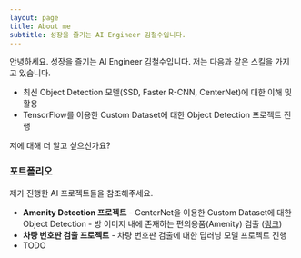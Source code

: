 ```yaml
---
layout: page
title: About me
subtitle: 성장을 즐기는 AI Engineer 김철수입니다.
---
```


안녕하세요. 성장을 즐기는 AI Engineer 김철수입니다. 저는 다음과 같은 스킬을 가지고 있습니다.

- 최신 Object Detection 모델(SSD, Faster R-CNN, CenterNet)에 대한 이해 및 활용
- TensorFlow를 이용한 Custom Dataset에 대한 Object Detection 프로젝트 진행

저에 대해 더 알고 싶으신가요?

### 포트폴리오

제가 진행한 AI 프로젝트들을 참조해주세요.
- **Amenity Detection 프로젝트** - CenterNet을 이용한 Custom Dataset에 대한 Object Detection - 방 이미지 내에 존재하는 편의용품(Amenity) 검출 ([링크](https://inflearnaiportfolio.github.io/2021-07-05-airbnb-clone-project-amenity-detection/))
- **차량 번호판 검출 프로젝트** - 차량 번호판 검출에 대한 딥러닝 모델 프로젝트 진행
- TODO
